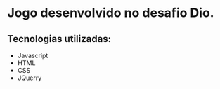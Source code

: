 
#  Jogo desenvolvido no desafio Dio.
## Tecnologias utilizadas:
* Javascript
* HTML
* CSS
* JQuerry

